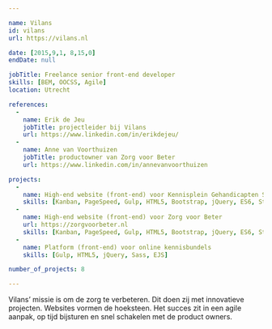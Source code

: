 ```yaml
---

name: Vilans
id: vilans
url: https://vilans.nl

date: [2015,9,1, 8,15,0]
endDate: null

jobTitle: Freelance senior front-end developer
skills: [BEM, OOCSS, Agile]
location: Utrecht

references:
  -
    name: Erik de Jeu
    jobTitle: projectleider bij Vilans
    url: https://www.linkedin.com/in/erikdejeu/
  -
    name: Anne van Voorthuizen
    jobTitle: productowner van Zorg voor Beter
    url: https://www.linkedin.com/in/annevanvoorthuizen

projects:
  -
    name: High-end website (front-end) voor Kennisplein Gehandicapten Sector
    skills: [Kanban, PageSpeed, Gulp, HTML5, Bootstrap, jQuery, ES6, Stylus, Pug]
  -
    name: High-end website (front-end) voor Zorg voor Beter
    url: https://zorgvoorbeter.nl
    skills: [Kanban, PageSpeed, Gulp, HTML5, Bootstrap, jQuery, ES6, Stylus, Pug]
  -
    name: Platform (front-end) voor online kennisbundels
    skills: [Gulp, HTML5, jQuery, Sass, EJS]

number_of_projects: 8

---
```


Vilans’ missie is om de zorg te verbeteren. Dit doen zij met innovatieve projecten. Websites vormen de hoeksteen. Het succes zit in een agile aanpak, op tijd bijsturen en snel schakelen met de product owners.
